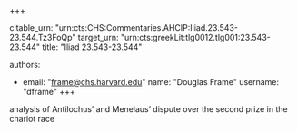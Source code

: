 +++


citable_urn: "urn:cts:CHS:Commentaries.AHCIP:Iliad.23.543-23.544.Tz3FoQp"
target_urn: "urn:cts:greekLit:tlg0012.tlg001:23.543-23.544"
title: "Iliad 23.543-23.544"

authors:
- email: "frame@chs.harvard.edu"
  name: "Douglas Frame"
  username: "dframe"
+++

<p>analysis of Antilochus’ and Menelaus’ dispute over the second prize in the chariot race</p>